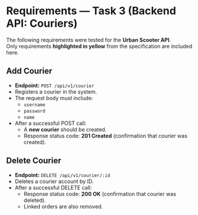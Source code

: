 # Requirements — Task 3 (Backend API: Couriers)

The following requirements were tested for the **Urban Scooter API**.  
Only requirements **highlighted in yellow** from the specification are included here.

## Add Courier
- **Endpoint:** `POST /api/v1/courier`
- Registers a courier in the system.  
- The request body must include:  
  - `username`  
  - `password`  
  - `name`  
- After a successful POST call:  
  - A **new courier** should be created.  
  - Response status code: **201 Created** (confirmation that courier was created).

## Delete Courier
- **Endpoint:** `DELETE /api/v1/courier/:id`
- Deletes a courier account by ID.  
- After a successful DELETE call:  
  - Response status code: **200 OK** (confirmation that courier was deleted).  
  - Linked orders are also removed.
